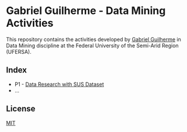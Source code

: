 # Gabriel Guilherme - Data Mining Activities

This repository contains the activities developed by [Gabriel Guilherme](https://github.com/gabrielgui19) in Data Mining discipline at the Federal University of the Semi-Arid Region (UFERSA).

## Index

* P1 - [Data Research with SUS Dataset](https://github.com/gabrielgui19/DataMining/tree/master/2018.2/Gabriel/P1)
* ...


## License
[MIT](https://choosealicense.com/licenses/mit/)
